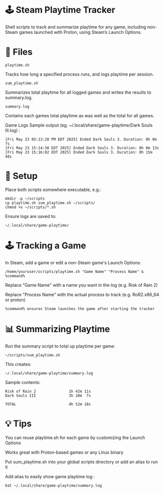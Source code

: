# 🕹️ Steam Playtime Tracker

Shell scripts to track and summarize playtime for any game, including non-Steam games launched with Proton, using Steam’s Launch Options.



# 📁 Files

    playtime.sh
  Tracks how long a specified process runs, and logs playtime per session.

    sum_playtime.sh
  Summarizes total playtime for all logged games and writes the results to summary.log.

    summary.log 
  Contains each games total playtime as was well as the total for all games.


Game Logs Sample output (eg. ~/.local/share/game-playtime/Dark Souls III.log) : 

    [Fri May 23 03:13:28 PM EDT 2025] Ended Dark Souls 3. Duration: 0h 0m 7s
    [Fri May 23 15:14:38 EDT 2025] Ended Dark Souls 3. Duration: 0h 0m 13s
    [Fri May 23 15:16:02 EDT 2025] Ended Dark Souls 3. Duration: 0h 15m 48s


    

# 🔧 Setup

Place both scripts somewhere executable, e.g.:

    mkdir -p ~/scripts
    cp playtime.sh sum_playtime.sh ~/scripts/
    chmod +x ~/scripts/*.sh

Ensure logs are saved to:

    ~/.local/share/game-playtime/

# 🕹️ Tracking a Game

In Steam, add a game or edit a non-Steam game's Launch Options:

    /home/youruser/scripts/playtime.sh "Game Name" "Process Name" & %command%

Replace "Game Name" with a name you want in the log (e.g. Risk of Rain 2)

Replace "Process Name" with the actual process to track (e.g. RoR2.x86_64 or proton)

    %command% ensures Steam launches the game after starting the tracker

# 📊 Summarizing Playtime

Run the summary script to total up playtime per game:

    ~/scripts/sum_playtime.sh

This creates:

    ~/.local/share/game-playtime/summary.log

Sample contents:

    Risk of Rain 2               1h 42m 11s
    Dark Souls III               3h 10m  7s

    TOTAL                        4h 52m 18s

# 💡 Tips

You can reuse playtime.sh for each game by customizing the Launch Options

Works great with Proton-based games or any Linux binary

Put sum_playtime.sh into your global scripts directory or add an alias to run it 

Add alias to easily show game playtime log : 

    bat ~/.local/share/game-playtime/summary.log
